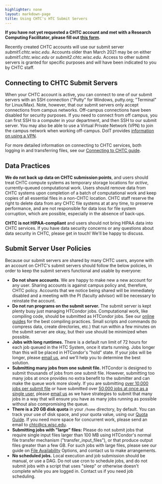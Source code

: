 ```yaml
---
highlighter: none
layout: markdown-page
title: Using CHTC's HTC Submit Servers 
---
```


**If you have not yet requested a CHTC account and met with a Research
Computing Facilitator, please fill out [this form](/form.shtml).**

Recently created CHTC accounts will use our submit server 
*submit1.chtc.wisc.edu*. Accounts older than March 2021 may be on 
either *submit1.chtc.wisc.edu* or *submit2.chtc.wisc.edu*. 
Access to other submit servers is granted for
specific purposes and will have been indicated to you by CHTC staff.

Connecting to CHTC Submit Servers
---------------------------------

When your CHTC account is active, you can connect to one of our submit
servers with an SSH connection (\"Putty\" for Windows, putty.org;
\"Terminal\" for Linux/Max). Note, however, that our submit servers only
accept connections from campus networks. Off-campus connections have
been disabled for security purposes. If you need to connect from off
campus, you can first SSH to a computer in your department, and then SSH
to our submit server. You may also be able to use a Virtual Private
Network (VPN) to join the campus network when working off-campus. DoIT
provides [information on using a
VPN](https://it.wisc.edu/services/wiscvpn/).

For more detailed information on connecting to CHTC services, both
logging in and transferring files, see our [Connecting to CHTC
guide](/connecting.shtml).

Data Practices
--------------

**We do not back up data on CHTC submission points**, and users should
treat CHTC compute systems as temporary storage locations for *active*,
currently-queued computational work. Users should remove data from CHTC
systems upon completion of a batch of computational work and keep copies of
all essential files in a non-CHTC location. CHTC staff reserve the right
to delete data from any CHTC file systems at at any time, to preserve
performance, and are not responsible for data loss for file system
corruption, which are possible, especially in the absence of back-ups.

**CHTC is not HIPAA-compliant** and users should not bring HIPAA data into 
CHTC services. If you have data security concerns or any questions about 
data security in CHTC, please get in touch! We'll be happy to discuss.

Submit Server User Policies
---------------------------

Because our submit servers are shared by many CHTC users, anyone with an
account on CHTC\'s submit servers should follow the below policies, in
order to keep the submit servers functional and usable by everyone:

-   **Do not share accounts**. We are happy to make new a new account
    for any user. Sharing accounts is against campus policy and,
    therefore, CHTC policy. Accounts that we notice being shared will be
    immediately disabled and a meeting with the PI (faculty advisor)
    will be necessary to reinstate the account.
-   **Do not run programs on the submit server.** The submit server is
    kept plenty busy just managing HTCondor jobs. Computational work,
    like compiling code, should be submitted as HTCondor jobs. See our
    [online guides](/guides.shtml) for the best compiling practices.
    Small scripts and commands (to compress data, create directories,
    etc.) that run within a few minutes on the submit server are okay,
    but their use should be minimized when possible.
-   **Jobs with long runtimes.** There is a default run limit of 72
    hours for each job queued in the HTC System, once it starts running.
    Jobs longer than this will be placed in HTCondor\'s \"hold\" state.
    If your jobs will be longer, please [email
    us](mailto:chtc@cs.wisc.edu), and we\'ll help you to determine the
    best solution.
-   **Submitting many jobs from one submit file.** HTCondor is designed
    to submit thousands of jobs from one submit file. However,
    submitting too many jobs at once provides no extra benefit to the
    submitter and can make the queue work more slowly. If you are
    submitting <u>over 10,000 jobs per submit file</u> or have
    submitted over <u>50,000 jobs at once as a single user</u>,
    please [email us](mailto:chtc@cs.wisc.edu) as we have strategies to
    submit that many jobs in a way that will ensure you have as many
    jobs running as possible without also compromising the queue.
-   **There is a 20 GB disk quota** in your `/home` directory, by
    default. You can track your use of disk space, and your quota value,
    using our [Quota Guide](/check-quota.shtml). If you need more space
    for concurrent work, please send an email to chtc@cs.wisc.edu.
-   **Submitting jobs with \"large\" files:** Please do not submit jobs
    that require single input files larger than 100 MB using HTCondor\'s
    normal file transfer mechanism (\"transfer\_input\_files\"), or that
    produce output files greater than a few GB. For such jobs with large
    files, please see our guide on [File
    Availability](/file-availability.shtml) Options, and contact us to
    make arrangements.
-   **No scheduled jobs.** Local execution and job submission should be
    manual, or use a DAG. Do not use cron to schedule jobs, and do not
    submit jobs with a script that uses \"sleep\" or otherwise doesn\'t
    complete while you are logged in. Contact us if you need job
    scheduling.
